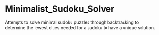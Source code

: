 # Minimalist_Sudoku_Solver
Attempts to solve minimal sudoku puzzles through backtracking to determine the fewest clues needed for a sudoku to have a unique solution.
